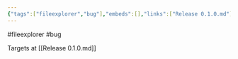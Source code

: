 ```yaml
---
{"tags":["fileexplorer","bug"],"embeds":[],"links":["Release 0.1.0.md"],"uuid":"5e04236f-4267-4595-b83d-8ef82f3dbc9e","todos":{"done":[],"pending":[]}}
---
```

#fileexplorer #bug

Targets at [[Release 0.1.0.md]]
